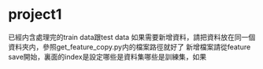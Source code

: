 # project1
已經内含處理完的train data跟test data
如果需要新增資料，請把資料放在同一個資料夾内，參照get_feature_copy.py内的檔案路徑就好了
新增檔案請從feature save開始，裏面的index是設定哪些是資料集哪些是訓練集，如果
